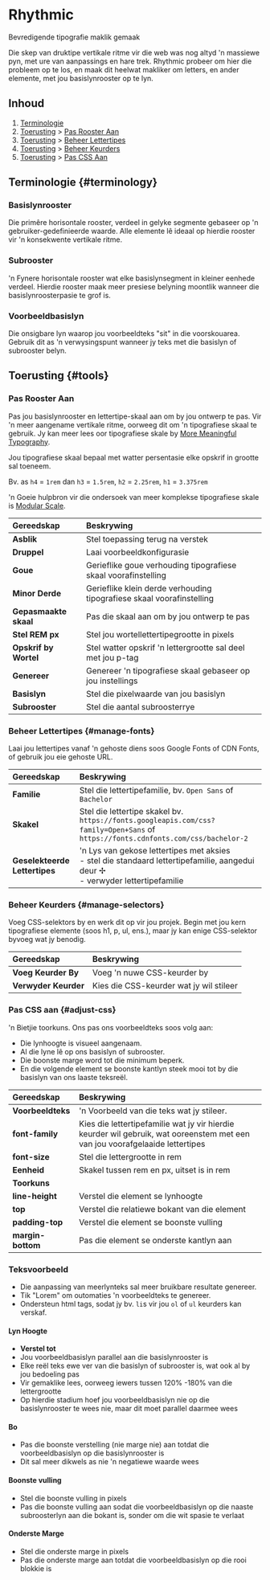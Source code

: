 # Rhythmic

Bevredigende tipografie maklik gemaak

Die skep van druktipe vertikale ritme vir die web was nog altyd 'n massiewe pyn, met ure van aanpassings en hare trek. Rhythmic probeer om hier die probleem op te los, en maak dit heelwat makliker om letters, en ander elemente, met jou basislynrooster op te lyn.

## Inhoud
1. [Terminologie](#terminologie)
2. [Toerusting](#tools) > [Pas Rooster Aan](#adjust-grid)
3. [Toerusting](#tools) > [Beheer Lettertipes](#manage-fonts)
4. [Toerusting](#tools) > [Beheer Keurders](#manage-selectors)
5. [Toerusting](#tools) > [Pas CSS Aan](#adjust-css)

## Terminologie {#terminology}

### Basislynrooster
Die primêre horisontale rooster, verdeel in gelyke segmente gebaseer op 'n gebruiker-gedefinieerde waarde. Alle elemente lê ideaal op hierdie rooster vir 'n konsekwente vertikale ritme.

### Subrooster
'n Fynere horisontale rooster wat elke basislynsegment in kleiner eenhede verdeel. Hierdie rooster maak meer presiese belyning moontlik wanneer die basislynroosterpasie te grof is.

### Voorbeeldbasislyn
Die onsigbare lyn waarop jou voorbeeldteks "sit" in die voorskouarea. Gebruik dit as 'n verwysingspunt wanneer jy teks met die basislyn of subrooster belyn.
## Toerusting {#tools}
### Pas Rooster Aan

Pas jou basislynrooster en lettertipe-skaal aan om by jou ontwerp te pas. Vir 'n meer aangename vertikale ritme, oorweeg dit om 'n tipografiese skaal te gebruik. Jy kan meer lees oor tipografiese skale by [More Meaningful Typography](https://alistapart.com/article/more-meaningful-typography/).

Jou tipografiese skaal bepaal met watter persentasie elke opskrif in grootte sal toeneem.

Bv. as `h4` = `1rem` dan `h3` = `1.5rem`, `h2` = `2.25rem`, `h1` = `3.375rem`

'n Goeie hulpbron vir die ondersoek van meer komplekse tipografiese skale is [Modular Scale](https://www.modularscale.com/).

| Gereedskap            | Beskrywing                                                            |
| :-------------------- | :-------------------------------------------------------------------- |
| **Asblik**            | Stel toepassing terug na verstek                                      |
| **Druppel**           | Laai voorbeeldkonfigurasie                                            |
| **Goue**              | Gerieflike goue verhouding tipografiese skaal voorafinstelling        |
| **Minor Derde**       | Gerieflike klein derde verhouding tipografiese skaal voorafinstelling |
| **Gepasmaakte skaal** | Pas die skaal aan om by jou ontwerp te pas                            |
| **Stel REM px**       | Stel jou wortellettertipegrootte in pixels                            |
| **Opskrif by Wortel**    | Stel watter opskrif 'n lettergrootte sal deel met jou p-tag           |
| **Genereer**          | Genereer 'n tipografiese skaal gebaseer op jou instellings            |
| **Basislyn**          | Stel die pixelwaarde van jou basislyn                                 |
| **Subrooster**        | Stel die aantal subroosterrye                                         |

### Beheer Lettertipes {#manage-fonts}

Laai jou lettertipes vanaf 'n gehoste diens soos Google Fonts of CDN Fonts, of gebruik jou eie gehoste URL.

| Gereedskap                    | Beskrywing                                                                                                                                |
| :---------------------------- | :---------------------------------------------------------------------------------------------------------------------------------------- |
| **Familie**                   | Stel die lettertipefamilie, bv. `Open Sans` of `Bachelor`                                                                                |
| **Skakel**                    | Stel die lettertipe skakel bv.  `https://fonts.googleapis.com/css?family=Open+Sans` of `https://fonts.cdnfonts.com/css/bachelor-2`        |
| **Geselekteerde Lettertipes** | 'n Lys van gekose lettertipes met aksies<br /> - stel die standaard lettertipefamilie, aangedui deur ✢<br /> - verwyder lettertipefamilie |

### Beheer Keurders {#manage-selectors}

Voeg CSS-selektors by en werk dit op vir jou projek. Begin met jou kern tipografiese elemente (soos h1, p, ul, ens.), maar jy kan enige CSS-selektor byvoeg wat jy benodig.

| Gereedskap           | Beskrywing                               |
| :------------------- | :--------------------------------------- |
| **Voeg Keurder By**  | Voeg 'n nuwe CSS-keurder by              |
| **Verwyder Keurder** | Kies die CSS-keurder wat jy wil stileer |

### Pas CSS aan {#adjust-css}

'n Bietjie toorkuns. Ons pas ons voorbeeldteks soos volg aan:

- Die lynhoogte is visueel aangenaam.
- Al die lyne lê op ons basislyn of subrooster.
- Die boonste marge word tot die minimum beperk.
- En die volgende element se boonste kantlyn steek mooi tot by die basislyn van ons laaste teksreël.

| Gereedskap        | Beskrywing                                                                                                                   |
| :---------------- | :--------------------------------------------------------------------------------------------------------------------------- |
| **Voorbeeldteks** | 'n Voorbeeld van die teks wat jy stileer.                                                                                    |
| **font-family**   | Kies die lettertipefamilie wat jy vir hierdie keurder wil gebruik, wat ooreenstem met een van jou voorafgelaaide lettertipes |
| **font-size**     | Stel die lettergrootte in rem                                                                                                |
| **Eenheid**       | Skakel tussen rem en px, uitset is in rem                                                                                    |
| **Toorkuns**      |                                                                                                                              |
| **line-height**   | Verstel die element se lynhoogte                                                                                             |
| **top**           | Verstel die relatiewe bokant van die element                                                                                 |
| **padding-top**   | Verstel die element se boonste vulling                                                                                       |
| **margin-bottom** | Pas die element se onderste kantlyn aan                                                                                      |


### Teksvoorbeeld

- Die aanpassing van meerlynteks sal meer bruikbare resultate genereer.
- Tik "Lorem" om outomaties 'n voorbeeldteks te genereer.
- Ondersteun html tags, sodat jy bv. `li`s vir jou `ol` of `ul` keurders kan verskaf.

#### Lyn Hoogte

- **Verstel tot**
 - Jou voorbeeldbasislyn parallel aan die basislynrooster is
 - Elke reël teks ewe ver van die basislyn of subrooster is, wat ook al by jou bedoeling pas
 - Vir gemaklike lees, oorweeg iewers tussen 120% -180% van die lettergrootte
 - Op hierdie stadium hoef jou voorbeeldbasislyn nie op die basislynrooster te wees nie, maar dit moet parallel daarmee wees

#### Bo 

  - Pas die boonste verstelling (nie marge nie) aan totdat die voorbeeldbasislyn op die basislynrooster is
  - Dit sal meer dikwels as nie 'n negatiewe waarde wees
#### Boonste vulling

  - Stel die boonste vulling in pixels
  - Pas die boonste vulling aan sodat die voorbeeldbasislyn op die naaste subroosterlyn aan die bokant is, sonder om die wit spasie te verlaat

#### Onderste Marge

  - Stel die onderste marge in pixels
  - Pas die onderste marge aan totdat die voorbeeldbasislyn op die rooi blokkie is